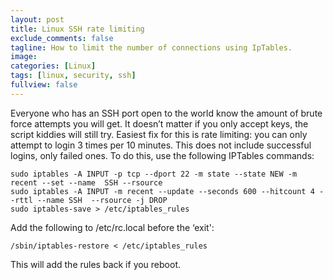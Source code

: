 ```yaml
---
layout: post
title: Linux SSH rate limiting
exclude_comments: false
tagline: How to limit the number of connections using IpTables.
image:
categories: [Linux]
tags: [linux, security, ssh]
fullview: false
---
```

Everyone who has an SSH port open to the world know the amount of brute force attempts you will get. It doesn’t matter if you only accept keys, the script kiddies will still try. Easiest fix for this is rate limiting: you can only attempt to login 3 times per 10 minutes. This does not include successful logins, only failed ones. To do this, use the following IPTables commands:

~~~
sudo iptables -A INPUT -p tcp --dport 22 -m state --state NEW -m recent --set --name  SSH --rsource
sudo iptables -A INPUT -m recent --update --seconds 600 --hitcount 4 --rttl --name SSH  --rsource -j DROP
sudo iptables-save > /etc/iptables_rules
~~~

Add the following to /etc/rc.local before the ‘exit':

~~~
/sbin/iptables-restore < /etc/iptables_rules
~~~

This will add the rules back if you reboot.
